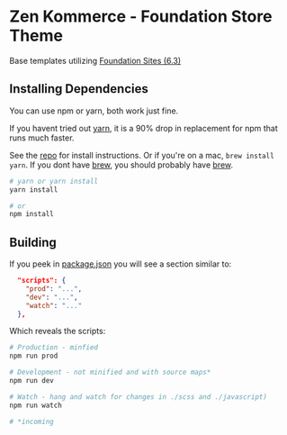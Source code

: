 # Zen Kommerce - Foundation Store Theme

Base templates utilizing [Foundation Sites (6.3)](https://github.com/zurb/foundation-sites)

## Installing Dependencies

You can use npm or yarn, both work just fine.

If you havent tried out [yarn](https://github.com/yarnpkg/yarn), it is a 90% drop in replacement for npm that runs much faster. 

See the [repo](https://github.com/yarnpkg/yarn) for install instructions. Or if you're on a mac, `brew install yarn`. If you dont have [brew](http://brew.sh/), you should probably have [brew](https://www.google.com/search?q=beer&tbm=isch).

```bash
# yarn or yarn install
yarn install

# or 
npm install
```

## Building

If you peek in [package.json](store/package.json) you will see a section similar to: 

```json
  "scripts": {
    "prod": "...",
    "dev": "...",
    "watch": "..."
  },
```

Which reveals the scripts:

```bash
# Production - minfied
npm run prod

# Development - not minified and with source maps* 
npm run dev

# Watch - hang and watch for changes in ./scss and ./javascript)
npm run watch 

# *incoming

```
